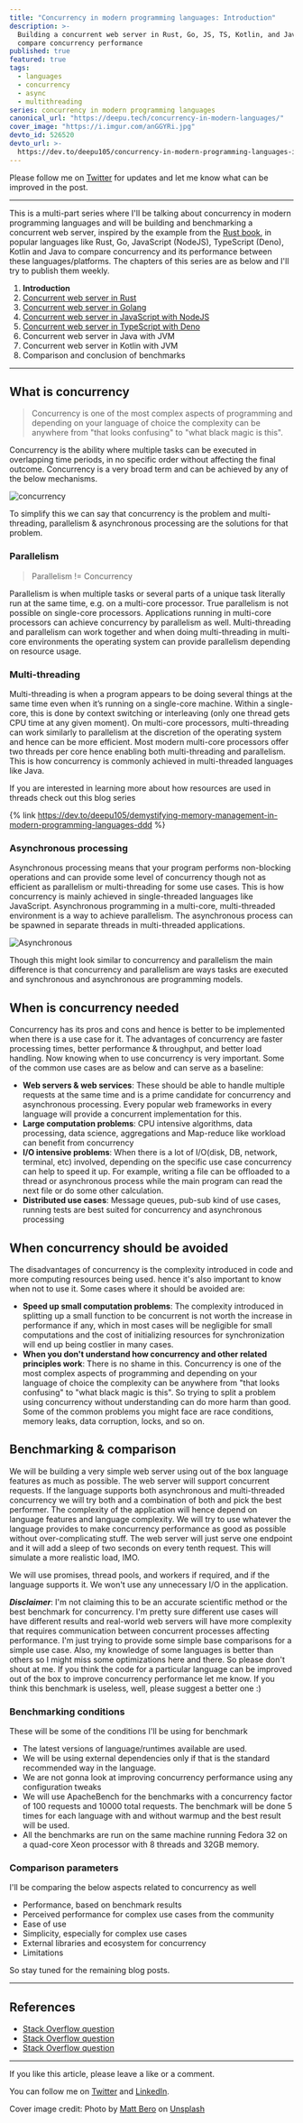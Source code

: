 ```yaml
---
title: "Concurrency in modern programming languages: Introduction"
description: >-
  Building a concurrent web server in Rust, Go, JS, TS, Kotlin, and Java to
  compare concurrency performance
published: true
featured: true
tags:
  - languages
  - concurrency
  - async
  - multithreading
series: concurrency in modern programming languages
canonical_url: "https://deepu.tech/concurrency-in-modern-languages/"
cover_image: "https://i.imgur.com/anGGYRi.jpg"
devto_id: 526520
devto_url: >-
  https://dev.to/deepu105/concurrency-in-modern-programming-languages-introduction-ckk
---
```


Please follow me on [Twitter](https://twitter.com/deepu105) for updates and let me know what can be improved in the post.

---

This is a multi-part series where I'll be talking about concurrency in modern programming languages and will be building and benchmarking a concurrent web server, inspired by the example from the [Rust book](https://doc.rust-lang.org/book/ch20-00-final-project-a-web-server.html), in popular languages like Rust, Go, JavaScript (NodeJS), TypeScript (Deno), Kotlin and Java to compare concurrency and its performance between these languages/platforms. The chapters of this series are as below and I'll try to publish them weekly.

1. **Introduction**
1. [Concurrent web server in Rust](https://dev.to/deepu105/concurrency-in-modern-programming-languages-rust-19co)
1. [Concurrent web server in Golang](https://dev.to/deepu105/concurrency-in-modern-programming-languages-golang-439i)
1. [Concurrent web server in JavaScript with NodeJS](https://dev.to/deepu105/concurrency-in-modern-programming-languages-javascript-on-nodejs-epo)
1. [Concurrent web server in TypeScript with Deno](https://dev.to/deepu105/concurrency-in-modern-programming-languages-typescript-on-deno-hkb)
1. Concurrent web server in Java with JVM
1. Concurrent web server in Kotlin with JVM
1. Comparison and conclusion of benchmarks

---

## What is concurrency

> Concurrency is one of the most complex aspects of programming and depending on your language of choice the complexity can be anywhere from "that looks confusing" to "what black magic is this".

Concurrency is the ability where multiple tasks can be executed in overlapping time periods, in no specific order without affecting the final outcome. Concurrency is a very broad term and can be achieved by any of the below mechanisms.

![concurrency](https://i.imgur.com/glpIttD.jpeg)

To simplify this we can say that concurrency is the problem and multi-threading, parallelism & asynchronous processing are the solutions for that problem.

### Parallelism

> Parallelism != Concurrency

Parallelism is when multiple tasks or several parts of a unique task literally run at the same time, e.g. on a multi-core processor. True parallelism is not possible on single-core processors. Applications running in multi-core processors can achieve concurrency by parallelism as well. Multi-threading and parallelism can work together and when doing multi-threading in multi-core environments the operating system can provide parallelism depending on resource usage.

### Multi-threading

Multi-threading is when a program appears to be doing several things at the same time even when it’s running on a single-core machine. Within a single-core, this is done by context switching or interleaving (only one thread gets CPU time at any given moment). On multi-core processors, multi-threading can work similarly to parallelism at the discretion of the operating system and hence can be more efficient. Most modern multi-core processors offer two threads per core hence enabling both multi-threading and parallelism. This is how concurrency is commonly achieved in multi-threaded languages like Java.

If you are interested in learning more about how resources are used in threads check out this blog series

{% link https://dev.to/deepu105/demystifying-memory-management-in-modern-programming-languages-ddd %}

### Asynchronous processing

Asynchronous processing means that your program performs non-blocking operations and can provide some level of concurrency though not as efficient as parallelism or multi-threading for some use cases. This is how concurrency is mainly achieved in single-threaded languages like JavaScript. Asynchronous programming in a multi-core, multi-threaded environment is a way to achieve parallelism. The asynchronous process can be spawned in separate threads in multi-threaded applications.

![Asynchronous](https://i.imgur.com/uBvs9JJ.jpg)

Though this might look similar to concurrency and parallelism the main difference is that concurrency and parallelism are ways tasks are executed and synchronous and asynchronous are programming models.

## When is concurrency needed

Concurrency has its pros and cons and hence is better to be implemented when there is a use case for it. The advantages of concurrency are faster processing times, better performance & throughput, and better load handling. Now knowing when to use concurrency is very important. Some of the common use cases are as below and can serve as a baseline:

- **Web servers & web services**: These should be able to handle multiple requests at the same time and is a prime candidate for concurrency and asynchronous processing. Every popular web frameworks in every language will provide a concurrent implementation for this.
- **Large computation problems**: CPU intensive algorithms, data processing, data science, aggregations and Map-reduce like workload can benefit from concurrency
- **I/O intensive problems**: When there is a lot of I/O(disk, DB, network, terminal, etc) involved, depending on the specific use case concurrency can help to speed it up. For example, writing a file can be offloaded to a thread or asynchronous process while the main program can read the next file or do some other calculation.
- **Distributed use cases**: Message queues, pub-sub kind of use cases, running tests are best suited for concurrency and asynchronous processing

## When concurrency should be avoided

The disadvantages of concurrency is the complexity introduced in code and more computing resources being used. hence it's also important to know when not to use it. Some cases where it should be avoided are:

- **Speed up small computation problems**: The complexity introduced in splitting up a small function to be concurrent is not worth the increase in performance if any, which in most cases will be negligible for small computations and the cost of initializing resources for synchronization will end up being costlier in many cases.
- **When you don't understand how concurrency and other related principles work**: There is no shame in this. Concurrency is one of the most complex aspects of programming and depending on your language of choice the complexity can be anywhere from "that looks confusing" to "what black magic is this". So trying to split a problem using concurrency without understanding can do more harm than good. Some of the common problems you might face are race conditions, memory leaks, data corruption, locks, and so on.

## Benchmarking & comparison

We will be building a very simple web server using out of the box language features as much as possible. The web server will support concurrent requests. If the language supports both asynchronous and multi-threaded concurrency we will try both and a combination of both and pick the best performer. The complexity of the application will hence depend on language features and language complexity. We will try to use whatever the language provides to make concurrency performance as good as possible without over-complicating stuff. The web server will just serve one endpoint and it will add a sleep of two seconds on every tenth request. This will simulate a more realistic load, IMO.

We will use promises, thread pools, and workers if required, and if the language supports it. We won't use any unnecessary I/O in the application.

**_Disclaimer_**: I'm not claiming this to be an accurate scientific method or the best benchmark for concurrency. I'm pretty sure different use cases will have different results and real-world web servers will have more complexity that requires communication between concurrent processes affecting performance. I'm just trying to provide some simple base comparisons for a simple use case. Also, my knowledge of some languages is better than others so I might miss some optimizations here and there. So please don't shout at me. If you think the code for a particular language can be improved out of the box to improve concurrency performance let me know. If you think this benchmark is useless, well, please suggest a better one :)

### Benchmarking conditions

These will be some of the conditions I'll be using for benchmark

- The latest versions of language/runtimes available are used.
- We will be using external dependencies only if that is the standard recommended way in the language.
- We are not gonna look at improving concurrency performance using any configuration tweaks
- We will use ApacheBench for the benchmarks with a concurrency factor of 100 requests and 10000 total requests. The benchmark will be done 5 times for each language with and without warmup and the best result will be used.
- All the benchmarks are run on the same machine running Fedora 32 on a quad-core Xeon processor with 8 threads and 32GB memory.

### Comparison parameters

I'll be comparing the below aspects related to concurrency as well

- Performance, based on benchmark results
- Perceived performance for complex use cases from the community
- Ease of use
- Simplicity, especially for complex use cases
- External libraries and ecosystem for concurrency
- Limitations

So stay tuned for the remaining blog posts.

---

## References

- [Stack Overflow question](https://stackoverflow.com/questions/4844637/what-is-the-difference-between-concurrency-parallelism-and-asynchronous-methods)
- [Stack Overflow question](https://softwareengineering.stackexchange.com/questions/190719/the-difference-between-concurrent-and-parallel-execution)
- [Stack Overflow question](https://stackoverflow.com/questions/748175/asynchronous-vs-synchronous-execution-what-does-it-really-mean)

---

If you like this article, please leave a like or a comment.

You can follow me on [Twitter](https://twitter.com/deepu105) and [LinkedIn](https://www.linkedin.com/in/deepu05/).

Cover image credit: Photo by [Matt Bero](https://unsplash.com/@mbeero?utm_source=unsplash&utm_medium=referral&utm_content=creditCopyText) on [Unsplash](https://unsplash.com/s/photos/multitasking?utm_source=unsplash&utm_medium=referral&utm_content=creditCopyText)
